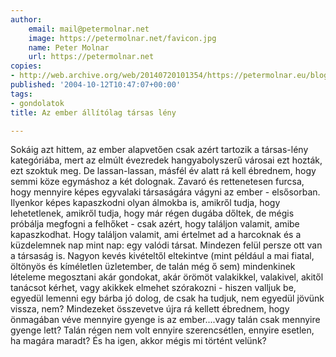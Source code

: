 ```yaml
---
author:
    email: mail@petermolnar.net
    image: https://petermolnar.net/favicon.jpg
    name: Peter Molnar
    url: https://petermolnar.net
copies:
- http://web.archive.org/web/20140720101354/https://petermolnar.eu/blog/az-ember-allitolag-tarsas-leny/
published: '2004-10-12T10:47:07+00:00'
tags:
- gondolatok
title: Az ember állítólag társas lény

---
```


Sokáig azt hittem, az ember alapvetően csak azért tartozik a társas-lény
kategóriába, mert az elmúlt évezredek hangyabolyszerű városai ezt
hozták, ezt szoktuk meg. De lassan-lassan, másfél év alatt rá kell
ébrednem, hogy semmi köze egymáshoz a két dolognak. Zavaró és
rettenetesen furcsa, hogy mennyire képes egyvalaki társaságára vágyni az
ember - elsősorban. Ilyenkor képes kapaszkodni olyan álmokba is, amikről
tudja, hogy lehetetlenek, amikről tudja, hogy már régen dugába dőltek,
de mégis próbálja megfogni a felhőket - csak azért, hogy találjon
valamit, amibe kapaszkodhat. Hogy találjon valamit, ami értelmet ad a
harcoknak és a küzdelemnek nap mint nap: egy valódi társat. Mindezen
felül persze ott van a társaság is. Nagyon kevés kivételtől eltekintve
(mint például a mai fiatal, öltönyös és kíméletlen üzletember, de talán
még ő sem) mindenkinek lételeme megosztani akár gondokat, akár örömöt
valakikkel, valakivel, akitől tanácsot kérhet, vagy akikkek elmehet
szórakozni - hiszen valljuk be, egyedül lemenni egy bárba jó dolog, de
csak ha tudjuk, nem egyedül jövünk vissza, nem? Mindezeket összevetve
újra rá kellett ébrednem, hogy önmagában véve mennyire gyenge is az
ember....vagy talán csak mennyire gyenge lett? Talán régen nem volt
ennyire szerencsétlen, ennyire esetlen, ha magára maradt? És ha igen,
akkor mégis mi történt velünk?